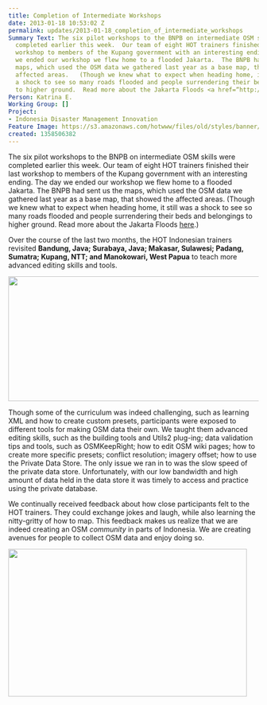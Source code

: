 ```yaml
---
title: Completion of Intermediate Workshops
date: 2013-01-18 10:53:02 Z
permalink: updates/2013-01-18_completion_of_intermediate_workshops
Summary Text: The six pilot workshops to the BNPB on intermediate OSM skills were
  completed earlier this week.  Our team of eight HOT trainers finished their last
  workshop to members of the Kupang government with an interesting ending.  The day
  we ended our workshop we flew home to a flooded Jakarta.  The BNPB had sent us the
  maps, which used the OSM data we gathered last year as a base map, that showed the
  affected areas.   (Though we knew what to expect when heading home, it still was
  a shock to see so many roads flooded and people surrendering their beds and belongings
  to higher ground.  Read more about the Jakarta Floods <a href=“http://www.thejakartapost.com/news/2013/01/17/jakarta-flood-death-toll-increases-five.html“>here</a>.)
Person: Katrina E.
Working Group: []
Project:
- Indonesia Disaster Management Innovation
Feature Image: https://s3.amazonaws.com/hotwww/files/old/styles/banner/public/Selection_124.png
created: 1358506382
---
```


<p>The six pilot workshops to the BNPB on intermediate OSM skills were completed earlier this week. Our team of eight HOT trainers finished their last workshop to members of the Kupang government with an interesting ending. The day we ended our workshop we flew home to a flooded Jakarta. The BNPB had sent us the maps, which used the OSM data we gathered last year as a base map, that showed the affected areas. (Though we knew what to expect when heading home, it still was a shock to see so many roads flooded and people surrendering their beds and belongings to higher ground. Read more about the Jakarta Floods <a href="“http://www.thejakartapost.com/news/2013/01/17/jakarta-flood-death-toll-increases-five.html“">here</a>.)</p><p>Over the course of the last two months, the HOT Indonesian trainers revisited <strong>Bandung, Java; Surabaya, Java; Makasar, Sulawesi; Padang, Sumatra; Kupang, NTT; and Manokowari, West Papua</strong> to teach more advanced editing skills and tools.</p><p><img src="https://s3.amazonaws.com/hotwww/files/old/Selection_124_0.png" alt="" style="width:780px;height:251px"></p><p>Though some of the curriculum was indeed challenging, such as learning XML and how to create custom presets, participants were exposed to different tools for making OSM data their own. We taught them advanced editing skills, such as the building tools and Utils2 plug-ing; data validation tips and tools, such as OSMKeepRight; how to edit OSM wiki pages; how to create more specific presets; conflict resolution; imagery offset; how to use the Private Data Store. The only issue we ran in to was the slow speed of the private data store. Unfortunately, with our low bandwidth and high amount of data held in the data store it was timely to access and practice using the private database.</p><p>We continually received feedback about how close participants felt to the HOT trainers. They could exchange jokes and laugh, while also learning the nitty-gritty of how to map. This feedback makes us realize that we are indeed creating an OSM <em>community</em> in parts of Indonesia. We are creating avenues for people to collect OSM data and enjoy doing so. </p><p><img src="https://s3.amazonaws.com/hotwww/files/old/workshop_0_0.jpg" alt="" style="width:480px;height:297px"></p>
